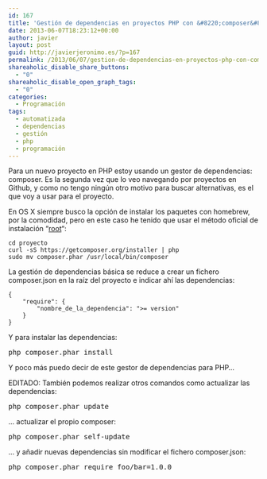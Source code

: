 ```yaml
---
id: 167
title: 'Gestión de dependencias en proyectos PHP con &#8220;composer&#8221;'
date: 2013-06-07T18:23:12+00:00
author: javier
layout: post
guid: http://javierjeronimo.es/?p=167
permalink: /2013/06/07/gestion-de-dependencias-en-proyectos-php-con-composer/
shareaholic_disable_share_buttons:
  - "0"
shareaholic_disable_open_graph_tags:
  - "0"
categories:
  - Programación
tags:
  - automatizada
  - dependencias
  - gestión
  - php
  - programación
---
```

Para un nuevo proyecto en PHP estoy usando un gestor de dependencias: composer. Es la segunda vez que lo veo navegando por proyectos en Github, y como no tengo ningún otro motivo para buscar alternativas, es el que voy a usar para el proyecto.

En OS X siempre busco la opción de instalar los paquetes con homebrew, por la comodidad, pero en este caso he tenido que usar el método oficial de instalación &#8220;[root](http://getcomposer.org/doc/00-intro.md "Instalando composer")&#8220;:

    cd proyecto
    curl -sS https://getcomposer.org/installer | php
    sudo mv composer.phar /usr/local/bin/composer

La gestión de dependencias básica se reduce a crear un fichero composer.json en la raíz del proyecto e indicar ahí las dependencias:

    {
        "require": {
            "nombre_de_la_dependencia": ">= version"
        }
    }

Y para instalar las dependencias:

<pre>php composer.phar install</pre>

Y poco más puedo decir de este gestor de dependencias para PHP&#8230;

EDITADO: También podemos realizar otros comandos como actualizar las dependencias:

<pre>php composer.phar update</pre>

&#8230; actualizar el propio composer:

<pre>php composer.phar self-update</pre>

&#8230; y añadir nuevas dependencias sin modificar el fichero composer.json:

<pre>php composer.phar require foo/bar=1.0.0</pre>

&nbsp;